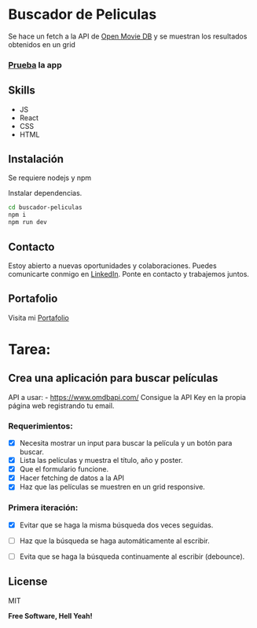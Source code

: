 # Buscador de Peliculas

Se hace un fetch a la API de [Open Movie DB](https://www.omdbapi.com/) y se muestran los resultados obtenidos en un grid

### [Prueba] la app

## Skills

- JS
- React
- CSS
- HTML

## Instalación

Se requiere nodejs y npm

Instalar dependencias.

```sh
cd buscador-peliculas
npm i
npm run dev
```

## Contacto

Estoy abierto a nuevas oportunidades y colaboraciones. Puedes comunicarte conmigo en [LinkedIn](https://www.linkedin.com/in/luis-rendon). Ponte en contacto y trabajemos juntos.

## Portafolio

Visita mi [Portafolio](https://xiaoluxtl.github.io/lux-portfolio/)

# Tarea:
## Crea una aplicación para buscar películas
API a usar: - https://www.omdbapi.com/
Consigue la API Key en la propia página web registrando tu email.

### Requerimientos:
- [X] Necesita mostrar un input para buscar la película y un botón para buscar.
- [X] Lista las películas y muestra el título, año y poster.
- [X] Que el formulario funcione.
- [X] Hacer fetching de datos a la API
- [X] Haz que las películas se muestren en un grid responsive.

### Primera iteración:
- [X] Evitar que se haga la misma búsqueda dos veces seguidas.
- [ ] Haz que la búsqueda se haga automáticamente al escribir.
- [ ] Evita que se haga la búsqueda continuamente al escribir (debounce).


## License

MIT

**Free Software, Hell Yeah!**

[//]: # "These are reference links used in the body of this note and get stripped out when the markdown processor does its job. There is no need to format nicely because it shouldn't be seen. Thanks SO - http://stackoverflow.com/questions/4823468/store-comments-in-markdown-syntax"

[Prueba]: https://xiaoluxtl.github.io/bg-remove/
